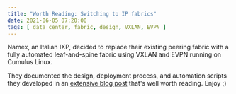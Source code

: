 ```yaml
---
title: "Worth Reading: Switching to IP fabrics"
date: 2021-06-05 07:20:00
tags: [ data center, fabric, design, VXLAN, EVPN ]
---
```

Namex, an Italian IXP, decided to replace their existing peering fabric with a fully automated leaf-and-spine fabric using VXLAN and EVPN running on Cumulus Linux.

They documented the design, deployment process, and automation scripts they developed in an 
[extensive blog post](https://blog.namex.it/2021/04/switching-to-ip-fabrics/) that's well worth reading. Enjoy ;)
